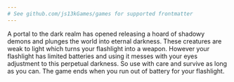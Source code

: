 ```yaml
---
# See github.com/js13kGames/games for supported frontmatter
---
```

A portal to the dark realm has opened releasing a hoard of shadowy demons and plunges the world into eternal darkness.  These creatures are weak to light which turns your flashlight into a weapon.  However your flashlight has limited batteries and using it messes with your eyes adjustment to this perpetual darkness.  So use with care and survive as long as you can.  The game ends when you run out of battery for your flashlight.